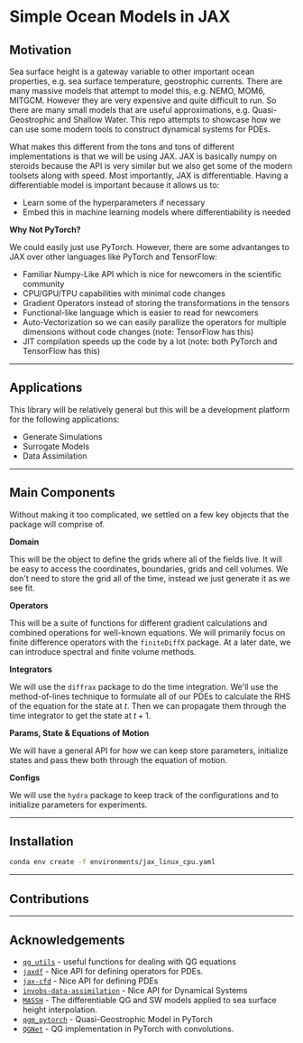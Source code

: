 # Simple Ocean Models in JAX

## Motivation

Sea surface height is a gateway variable to other important ocean properties, e.g. sea surface temperature, geostrophic currents.
There are many massive models that attempt to model this, e.g. NEMO, MOM6, MITGCM. 
However they are very expensive and quite difficult to run. So there are many small models that are useful approximations, e.g. Quasi-Geostrophic and Shallow Water.
This repo attempts to showcase how we can use some modern tools to construct dynamical systems for PDEs.

What makes this different from the tons and tons of different implementations is that we
will be using JAX. 
JAX is basically numpy on steroids because the API is very similar but we also get some of the modern toolsets along with speed.
Most importantly, JAX is differentiable.
Having a differentiable model is important because it allows us to:

* Learn some of the hyperparameters if necessary
* Embed this in machine learning models where differentiability is needed

**Why Not PyTorch?**

We could easily just use PyTorch. However, there are some advantanges to JAX over other languages like PyTorch and TensorFlow:

* Familiar Numpy-Like API which is nice for newcomers in the scientific community
* CPU/GPU/TPU capabilities with minimal code changes
* Gradient Operators instead of storing the transformations in the tensors
* Functional-like language which is easier to read for newcomers
* Auto-Vectorization so we can easily parallize the operators for multiple dimensions without code changes (note: TensorFlow has this)
* JIT compilation speeds up the code by a lot (note: both PyTorch and TensorFlow has this)

---
## Applications

This library will be relatively general but this will be a development platform for the following applications:

* Generate Simulations
* Surrogate Models
* Data Assimilation

---
## Main Components

Without making it too complicated, we settled on a few key objects that the package will comprise of.

**Domain**

This will be the object to define the grids where all of the fields live. It will be easy to access the coordinates, boundaries, grids and cell volumes. We don't need to store the grid all of the time, instead we just generate it as we see fit.

**Operators**

This will be a suite of functions for different gradient calculations and combined operations for well-known equations. We will primarily focus on finite difference operators with the `finiteDiffX` package. At a later date, we can introduce spectral and finite volume methods.

**Integrators**

We will use the `diffrax` package to do the time integration. We'll use the method-of-lines technique to formulate all of our PDEs to calculate the RHS of the equation for the state at $t$. Then we can propagate them through the time integrator to get the state at $t+1$.

**Params, State & Equations of Motion**

We will have a general API for how we can keep store parameters, initialize states and pass thew both through the equation of motion.


**Configs**

We will use the `hydra` package to keep track of the configurations and to initialize parameters for experiments.

---
## Installation

```bash
conda env create -f environments/jax_linux_cpu.yaml
```

---
## Contributions



---
## Acknowledgements

* [`qg_utils`](https://github.com/bderembl/qgutils) - useful functions for dealing with QG equations
* [`jaxdf`](https://github.com/ucl-bug/jaxdf) - Nice API for defining operators for PDEs.
* [`jax-cfd`](https://github.com/google/jax-cfd) - Nice API for defining PDEs
* [`invobs-data-assimilation`](https://github.com/googleinterns/invobs-data-assimilation) - Nice API for Dynamical Systems
* [`MASSH`](https://github.com/leguillf/MASSH) - The differentiable QG and SW models applied to sea surface height interpolation.
* [`qgm_pytorch`](https://github.com/louity/qgm_pytorch) - Quasi-Geostrophic Model in PyTorch
* [`QGNet`](https://github.com/redouanelg/qgsw-DI/blob/master/QGNET/QG_PyTorch.ipynb) - QG implementation in PyTorch with convolutions.